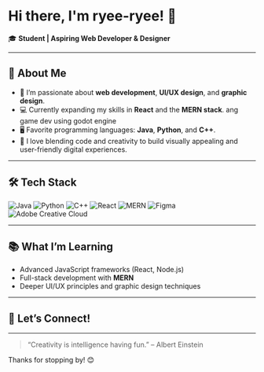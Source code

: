 # Hi there, I'm ryee-ryee! 👋

🎓 **Student | Aspiring Web Developer & Designer**

---

## 🚀 About Me
- 🌟 I’m passionate about **web development**, **UI/UX design**, and **graphic design**.
- 💻 Currently expanding my skills in **React** and the **MERN stack**. ang game dev using godot engine
- 🖥️ Favorite programming languages: **Java**, **Python**, and **C++**.
- 🎨 I love blending code and creativity to build visually appealing and user-friendly digital experiences.

---

## 🛠️ Tech Stack
![Java](https://img.shields.io/badge/Java-ED8B00?style=for-the-badge&logo=java&logoColor=white)
![Python](https://img.shields.io/badge/Python-3670A0?style=for-the-badge&logo=python&logoColor=ffdd54)
![C++](https://img.shields.io/badge/C++-00599C?style=for-the-badge&logo=cplusplus&logoColor=white)
![React](https://img.shields.io/badge/React-20232A?style=for-the-badge&logo=react&logoColor=61DAFB)
![MERN](https://img.shields.io/badge/MERN-3DDC84?style=for-the-badge&logo=mongodb&logoColor=white)
![Figma](https://img.shields.io/badge/Figma-F24E1E?style=for-the-badge&logo=figma&logoColor=white)
![Adobe Creative Cloud](https://img.shields.io/badge/Adobe-DA1F26?style=for-the-badge&logo=adobecreativecloud&logoColor=white)

---

## 📚 What I’m Learning
- Advanced JavaScript frameworks (React, Node.js)
- Full-stack development with **MERN**
- Deeper UI/UX principles and graphic design techniques

---

## 🌱 Let’s Connect!
<!--
Add your social links or portfolio here!
[LinkedIn](#) | [Portfolio](#) | [Twitter](#)
-->

---

> “Creativity is intelligence having fun.” – Albert Einstein

Thanks for stopping by! 😊

